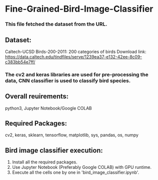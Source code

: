 # Fine-Grained-Bird-Image-Classifier

### This file fetched the dataset from the URL. 

## Dataset: 
Caltech-UCSD Birds-200-2011: 200 categories of birds
Download link:
https://data.caltech.edu/tindfiles/serve/1239ea37-e132-42ee-8c09-c383bb54e7ff/

### The cv2 and keras libraries are used for pre-processing the data, CNN classifier is used to classify bird species.

## Overall reuirements: 
python3, Jupyter Notebook/Google COLAB

## Required Packages:
cv2, keras, sklearn, tensorflow, matplotlib, sys, pandas, os, numpy

## Bird image classifier execution:
1. Install all the required packages.
2. Use Jupyter Notebook (Preferably Google COLAB) with GPU runtime.
3. Execute all the cells one by one in 'bird_image_classifier.ipynb'.
